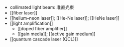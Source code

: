 - collimated light beam: 准直光束
- [[fiber laser]]
- [[helium–neon laser]]; [[He-Ne laser]]; [[HeNe laser]]
- [[light amplification]]
    - [[doped fiber amplifier]]
    - [[gain media]]; [[active gain medium]]
- [[quantum cascade laser (QCL)]]
